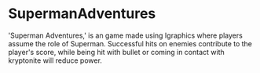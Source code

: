 # SupermanAdventures
'Superman Adventures,' is an game made using Igraphics where players assume the role of Superman. Successful hits on enemies contribute to the player's score, while being hit with bullet or coming in contact with kryptonite will reduce power.
